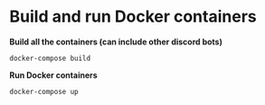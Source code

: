 # Build and run Docker containers

**Build all the containers (can include other discord bots)**
```
docker-compose build
```

**Run Docker containers**
```
docker-compose up
```

